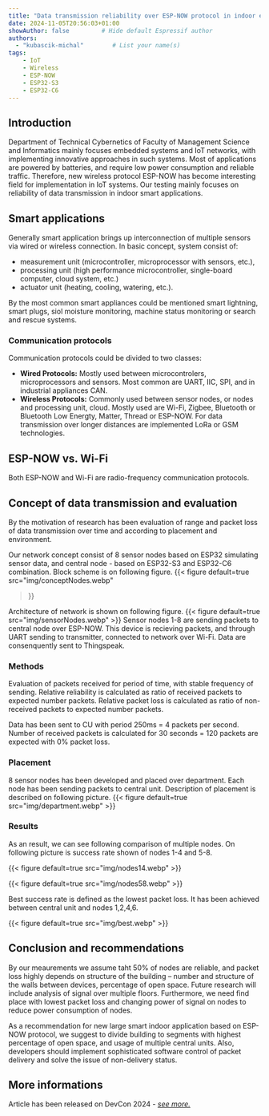 ```yaml
---
title: "Data transmission reliability over ESP-NOW protocol in indoor enviroment"
date: 2024-11-05T20:56:03+01:00
showAuthor: false         # Hide default Espressif author
authors:
  - "kubascik-michal"        # List your name(s)
tags:
    - IoT
    - Wireless
    - ESP-NOW
    - ESP32-S3
    - ESP32-C6
---
```


## Introduction

Department of Technical Cybernetics of Faculty of Management Science and Informatics mainly focuses embedded systems and IoT networks, with implementing innovative approaches in such systems. Most of applications are powered by batteries, and require low power consumption and reliable traffic. Therefore, new wireless protocol ESP-NOW has become interesting field for implementation in IoT systems. Our testing mainly focuses on reliability of data transmission in indoor smart applications.

## Smart applications

Generally smart application brings up interconnection of multiple sensors via wired or wireless connection. In basic concept, system consist of:
- measurement unit (microcontroller, microprocessor with sensors, etc.), 
- processing unit (high performance microcontroller, single-board computer, cloud system, etc.) 
- actuator unit (heating, cooling, watering, etc.). 

By the most common smart appliances could be mentioned smart lightning, smart plugs, siol moisture monitoring, machine status monitoring or search and rescue systems.

### Communication protocols 

Communication protocols could be divided to two classes:
- __Wired Protocols:__ Mostly used between microcontrolers, microprocessors and sensors. Most common are UART, IIC, SPI, and in industrial appliances CAN. 
- __Wireless Protocols:__ Commonly used between sensor nodes, or nodes and processing unit, cloud. Mostly used are Wi-Fi, Zigbee, Bluetooth or Bluetooth Low Energty, Matter, Thread or ESP-NOW. For data transmission over longer distances are implemented LoRa or GSM technologies. 

## ESP-NOW vs. Wi-Fi

Both ESP-NOW and Wi-Fi are radio-frequency communication protocols.

## Concept of data transmission and evaluation

By the motivation of research has been evaluation of range and packet loss of data transmission over time and according to placement and environment. 

Our network concept consist of 8 sensor nodes based on ESP32 simulating sensor data, and central node - based on ESP32-S3 and ESP32-C6 combination. Block scheme is on following figure.
{{< figure
    default=true
    src="img/conceptNodes.webp"
  >}}

Architecture of network is shown on following figure.
{{< figure
    default=true
    src="img/sensorNodes.webp"
    >}}
Sensor nodes 1-8 are sending packets to central node over ESP-NOW. This device is recieving packets, and through UART sending to transmitter, connected to network over Wi-Fi. Data are consenquently sent to Thingspeak.


### Methods

Evaluation of packets received for period of time, with stable frequency of sending. Relative reliability is calculated as ratio of received packets to expected number packets. Relative packet loss is calculated as ratio of non-received packets to expected number packets.

Data has been sent to CU with period 250ms = 4 packets per second. Number of received packets is calculated for 30 seconds = 120 packets are expected with 0% packet loss.

### Placement

8 sensor nodes has been developed and placed over department. Each node has been sending packets to central unit. Description of placement is described on following picture.
{{< figure
    default=true
    src="img/department.webp"
    >}}

### Results
As an result, we can see following comparison of multiple nodes. On following picture is success rate shown of nodes 1-4 and 5-8.

{{< figure
    default=true
    src="img/nodes14.webp"
    >}}

{{< figure
    default=true
    src="img/nodes58.webp"
    >}}

Best success rate is defined as the lowest packet loss. It has been achieved between central unit and nodes 1,2,4,6. 

{{< figure
    default=true
    src="img/best.webp"
    >}}

## Conclusion and recommendations

By our meaurements we assume taht 50% of nodes are reliable, and packet loss highly depends on structure of the building – number and structure of the walls between devices, percentage of open space. Future research will include analysis of signal over multiple floors. Furthermore, we need find place with lowest packet loss and changing power of signal on nodes to reduce power consumption of nodes.

As a recommendation for new large smart indoor application based on ESP-NOW protocol, we suggest to divide building to segments with highest percentage of open space, and usage of multiple central units. Also, developers should implement sophisticated software control of packet delivery and solve the issue of non-delivery status.

## More informations

Article has been released on DevCon 2024 - [*see more.*](https://www.youtube.com/watch?v=DatH-QUB0ho&list=PLOzvoM7_KnrdtDvNgN6b-GQ-kLppmNxab&index=27&ab_channel=EspressifSystems)
